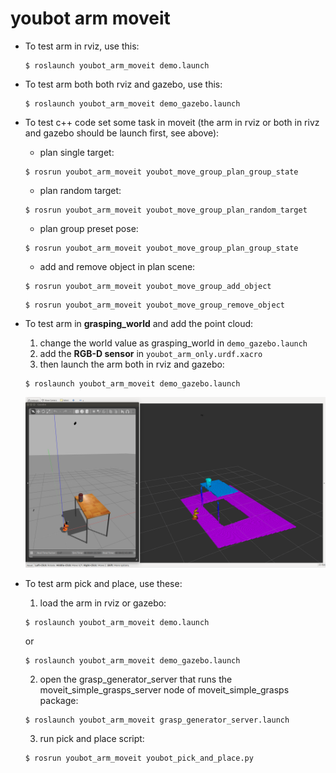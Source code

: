 # youbot arm moveit

- To test arm in rviz, use this:
	```
	$ roslaunch youbot_arm_moveit demo.launch
	```

- To test arm both both rviz and gazebo, use this:
	```
	$ roslaunch youbot_arm_moveit demo_gazebo.launch
	```
- To test c++ code set some task in moveit (the arm in rviz or both in rivz and gazebo should be launch first, see above):
	- plan single target:
	```
	$ rosrun youbot_arm_moveit youbot_move_group_plan_group_state
	```
	- plan random target:
	```
	$ rosrun youbot_arm_moveit youbot_move_group_plan_random_target
	```
	- plan group preset pose:
	```
	$ rosrun youbot_arm_moveit youbot_move_group_plan_group_state
	```
	- add and remove object in plan scene:
	```
	$ rosrun youbot_arm_moveit youbot_move_group_add_object
	```
	```
	$ rosrun youbot_arm_moveit youbot_move_group_remove_object
	```
- To test arm in **grasping_world** and add the point cloud:
	1. change the world value as grasping_world in `demo_gazebo.launch`
	2. add the **RGB-D sensor** in `youbot_arm_only.urdf.xacro`
	3. then launch the arm both in rviz and gazebo:
	```
	$ roslaunch youbot_arm_moveit demo_gazebo.launch
	```
	![Alt text](https://github.com/HuangXiaoquan127/MarkdownPictures/raw/master/Screenshot%20from%202018-07-31%2008-54-45.png) 

- To test arm pick and place, use these:
	1. load the arm in rviz or gazebo:
	```
	$ roslaunch youbot_arm_moveit demo.launch
	```
	or
	```
	$ roslaunch youbot_arm_moveit demo_gazebo.launch
	```
 	2. open the grasp_generator_server that runs the moveit_simple_grasps_server node of moveit_simple_grasps package: 
	```
	$ roslaunch youbot_arm_moveit grasp_generator_server.launch
	```
	3. run pick and place script:
	```
	$ rosrun youbot_arm_moveit youbot_pick_and_place.py
	```
